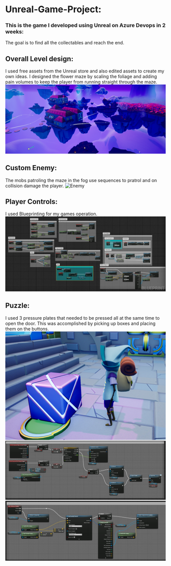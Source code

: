 # Unreal-Game-Project:
### This is the game I developed using Unreal on Azure Devops in 2 weeks:
The goal is to find all the collectables and reach the end.
## Overall Level design:
I used free assets from the Unreal store and also edited assets to create my own ideas. I designed the flower maze by scaling the foliage and adding pain volumes to keep the player from running straight through the maze.
![Overall](https://github.com/NathanielRus/Unreal-Game/blob/main/Live%20Project/Overall.PNG)
## Custom Enemy:
The mobs patroling the maze in the fog use sequences to pratrol and on collision damage the player.
![Enemy](https://github.com/NathanielRus/Unreal-Game/blob/main/Live%20Project/Animations/Enemy.gif)
 ## Player Controls:
 I used Blueprinting for my games operation.
 ![Player Controls](https://github.com/NathanielRus/Unreal-Game/blob/main/Live%20Project/Player%20Controls.PNG)
## Puzzle:
I used 3 pressure plates that needed to be pressed all at the same time to open the door. This was accomplished by picking up boxes and placing them on the buttons.
![BoxButton](https://github.com/NathanielRus/Unreal-Game/blob/main/Live%20Project/BoxButton.PNG)
![Buttons](https://github.com/NathanielRus/Unreal-Game/blob/main/Live%20Project/Buttons.PNG)
![PickUp](https://github.com/NathanielRus/Unreal-Game/blob/main/Live%20Project/PickUp.PNG)
